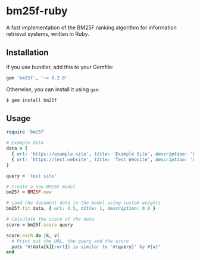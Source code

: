 # bm25f-ruby

A fast implementation of the BM25F ranking algorithm for information retrieval systems, written in Ruby.

## Installation

If you use bundler, add this to your Gemfile:

```ruby
gem 'bm25f', '~> 0.2.0'
```

Otherwise, you can install it using `gem`:

```shell
$ gem install bm25f
```

## Usage

```ruby
require 'bm25f'

# Example data
data = [
  { url: 'https://example.site', title: 'Example Site', description: 'Lorem ipsum dolor sit amet.' },
  { url: 'https://test.website', title: 'Test Website', description: 'A site for testing stuff.' }
]

query = 'test site'

# Create a new BM25F model
bm25f = BM25F.new

# Load the document data in the model using custom weights
bm25f.fit data, { url: 0.5, title: 1, description: 0.8 }

# Calculate the score of the data
score = bm25f.score query

score.each do |k, v|
  # Print out the URL, the query and the score
  puts "#{data[k][:url]} is similar to '#{query}' by #{v}"
end
```
